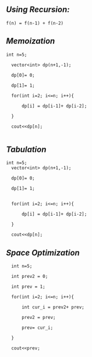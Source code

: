 ## *Using Recursion:*

```
f(n) = f(n-1) + f(n-2)
```

## *Memoization*

```
int n=5;

  vector<int> dp(n+1,-1);
  
  dp[0]= 0;
  
  dp[1]= 1;
  
  for(int i=2; i<=n; i++){
                    
      dp[i] = dp[i-1]+ dp[i-2];
                    
  }
                    
  cout<<dp[n];
              
```

## *Tabulation*

```
int n=5;
  vector<int> dp(n+1,-1);
  
  dp[0]= 0;
  
  dp[1]= 1;
  
  
  for(int i=2; i<=n; i++){
                    
      dp[i] = dp[i-1]+ dp[i-2];
                    
  }
                    
  cout<<dp[n]; 
```

## *Space Optimization*

```
  int n=5;
  
  int prev2 = 0; 
              
  int prev = 1;
  
  for(int i=2; i<=n; i++){
  
      int cur_i = prev2+ prev;
  
      prev2 = prev;
  
      prev= cur_i;
  
  }
  
  cout<<prev;
```
